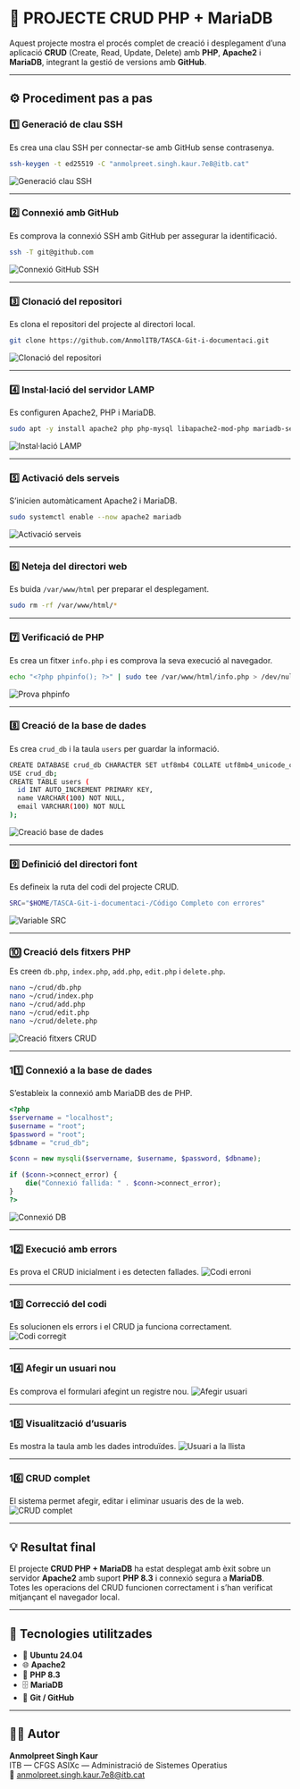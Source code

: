 # 🧠 PROJECTE CRUD PHP + MariaDB

Aquest projecte mostra el procés complet de creació i desplegament d’una aplicació **CRUD** (Create, Read, Update, Delete) amb **PHP**, **Apache2** i **MariaDB**, integrant la gestió de versions amb **GitHub**.

---

## ⚙️ Procediment pas a pas

### 1️⃣ Generació de clau SSH
Es crea una clau SSH per connectar-se amb GitHub sense contrasenya.

```bash
ssh-keygen -t ed25519 -C "anmolpreet.singh.kaur.7e8@itb.cat"
```
![Generació clau SSH](../Images/img1.png)

---

### 2️⃣ Connexió amb GitHub
Es comprova la connexió SSH amb GitHub per assegurar la identificació.
```bash
ssh -T git@github.com
```
![Connexió GitHub SSH](Images/img2.png)

---

### 3️⃣ Clonació del repositori
Es clona el repositori del projecte al directori local.
```bash
git clone https://github.com/AnmolITB/TASCA-Git-i-documentaci.git
```
![Clonació del repositori](Images/img3.png)

---

### 4️⃣ Instal·lació del servidor LAMP
Es configuren Apache2, PHP i MariaDB.
```bash
sudo apt -y install apache2 php php-mysql libapache2-mod-php mariadb-server
```
![Instal·lació LAMP](Images/img4.png)

---

### 5️⃣ Activació dels serveis
S’inicien automàticament Apache2 i MariaDB.
```bash
sudo systemctl enable --now apache2 mariadb
```
![Activació serveis](Images/img5.png)

---

### 6️⃣ Neteja del directori web
Es buida `/var/www/html` per preparar el desplegament.
```bash
sudo rm -rf /var/www/html/*
```


---

### 7️⃣ Verificació de PHP
Es crea un fitxer `info.php` i es comprova la seva execució al navegador.
```bash
echo "<?php phpinfo(); ?>" | sudo tee /var/www/html/info.php > /dev/null
```
![Prova phpinfo](Images/img7.png)

---

### 8️⃣ Creació de la base de dades
Es crea `crud_db` i la taula `users` per guardar la informació.
```bash
CREATE DATABASE crud_db CHARACTER SET utf8mb4 COLLATE utf8mb4_unicode_ci;
USE crud_db;
CREATE TABLE users (
  id INT AUTO_INCREMENT PRIMARY KEY,
  name VARCHAR(100) NOT NULL,
  email VARCHAR(100) NOT NULL
);
```
![Creació base de dades](Images/img8.png)

---

### 9️⃣ Definició del directori font
Es defineix la ruta del codi del projecte CRUD.
```bash
SRC="$HOME/TASCA-Git-i-documentaci-/Código Completo con errores"
```
![Variable SRC](img/9_src_path.png)

---

### 🔟 Creació dels fitxers PHP
Es creen `db.php`, `index.php`, `add.php`, `edit.php` i `delete.php`.
```bash
nano ~/crud/db.php
nano ~/crud/index.php
nano ~/crud/add.php
nano ~/crud/edit.php
nano ~/crud/delete.php
```
![Creació fitxers CRUD](Images/img10.png)

---

### 11️⃣ Connexió a la base de dades
S’estableix la connexió amb MariaDB des de PHP.
```php
<?php
$servername = "localhost";
$username = "root";
$password = "root";
$dbname = "crud_db";

$conn = new mysqli($servername, $username, $password, $dbname);

if ($conn->connect_error) {
    die("Connexió fallida: " . $conn->connect_error);
}
?>
```
![Connexió DB](img/11_db_php.png)

---

### 12️⃣ Execució amb errors
Es prova el CRUD inicialment i es detecten fallades.
![Codi erroni](Images/img12.png)

---

### 13️⃣ Correcció del codi
Es solucionen els errors i el CRUD ja funciona correctament.
![Codi corregit](img/13_codi_funcional.png)

---

### 14️⃣ Afegir un usuari nou
Es comprova el formulari afegint un registre nou.
![Afegir usuari](Images/img14.png)

---

### 15️⃣ Visualització d’usuaris
Es mostra la taula amb les dades introduïdes.
![Usuari a la llista](img/15_llista_usuari.png)

---

### 16️⃣ CRUD complet
El sistema permet afegir, editar i eliminar usuaris des de la web.
![CRUD complet](Images/img16.png)

---

## 💡 Resultat final

El projecte **CRUD PHP + MariaDB** ha estat desplegat amb èxit sobre un servidor **Apache2** amb suport **PHP 8.3** i connexió segura a **MariaDB**.  
Totes les operacions del CRUD funcionen correctament i s’han verificat mitjançant el navegador local.

---

## 🧰 Tecnologies utilitzades

- 🐧 **Ubuntu 24.04**
- 🌐 **Apache2**
- 🐘 **PHP 8.3**
- 🗄️ **MariaDB**
- 🔗 **Git / GitHub**

---

## 🧑‍💻 Autor

**Anmolpreet Singh Kaur**  
ITB — CFGS ASIXc — Administració de Sistemes Operatius  
📧 [anmolpreet.singh.kaur.7e8@itb.cat](mailto:anmolpreet.singh.kaur.7e8@itb.cat)
